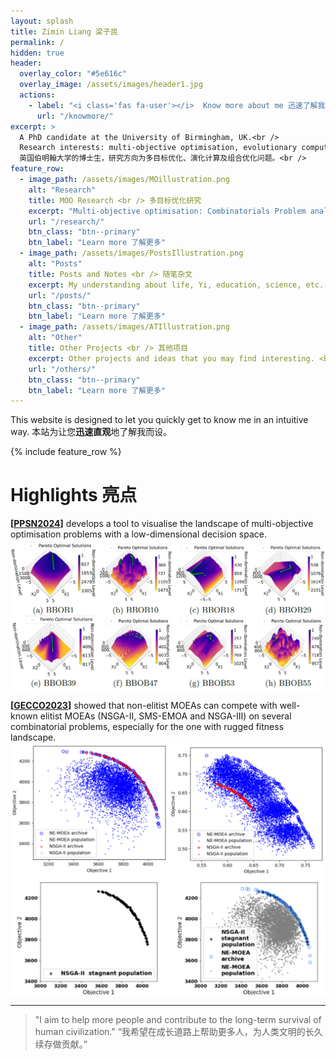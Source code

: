 ```yaml
---
layout: splash
title: Zimin Liang 梁子民
permalink: /
hidden: true
header:
  overlay_color: "#5e616c"
  overlay_image: /assets/images/header1.jpg
  actions:
    - label: "<i class='fas fa-user'></i>  Know more about me 迅速了解我"
      url: "/knowmore/"
excerpt: >
  A PhD candidate at the University of Birmingham, UK.<br />
  Research interests: multi-objective optimisation, evolutionary computation, and combinatorial optimisation problems.<br />
  英国伯明翰大学的博士生，研究方向为多目标优化、演化计算及组合优化问题。<br />
feature_row:
  - image_path: /assets/images/MOillustration.png
    alt: "Research"
    title: MOO Research <br /> 多目标优化研究
    excerpt: "Multi-objective optimisation: Combinatorials Problem analysis, Algorithm development, etc.  <br /> 多目标优化: 组合优化，问题分析，算法开发。"
    url: "/research/"
    btn_class: "btn--primary"
    btn_label: "Learn more 了解更多"
  - image_path: /assets/images/PostsIllustration.png
    alt: "Posts"
    title: Posts and Notes <br /> 随笔杂文
    excerpt: My understanding about life, Yi, education, science, etc. <br />个人关于生活、易、教育、科技的想法。"
    url: "/posts/"
    btn_class: "btn--primary"
    btn_label: "Learn more 了解更多"
  - image_path: /assets/images/ATIllustration.png
    alt: "Other"
    title: Other Projects <br /> 其他项目
    excerpt: Other projects and ideas that you may find interesting. <br /> 其他好玩的项目和脑洞。"
    url: "/others/"
    btn_class: "btn--primary"
    btn_label: "Learn more 了解更多"
---
```


This website is designed to let you quickly get to know me in an intuitive way. 本站为让您**迅速直观**地了解我而设。

{% include feature_row %}

# Highlights 亮点

**\[[PPSN2024](https://dl.acm.org/doi/10.1007/978-3-031-70085-9_19)\]** develops a tool to visualise the landscape of multi-objective optimisation problems with a low-dimensional decision space.
<img src="/assets/images/PPSN2024.png" alt="PPSN2024" width="800" style="display: block; margin: auto;">


**\[[GECCO2023](https://dl.acm.org/doi/10.1145/3583133.3590646)\]** showed that non-elitist MOEAs can compete with well-known elitist MOEAs (NSGA-II, SMS-EMOA and NSGA-III) on several combinatorial problems, especially for the one with rugged fitness landscape.
<img src="/assets/images/GECCO2023.png" alt="GECCO2023" width="800" style="display: block; margin: auto;">


---

> "I aim to help more people and contribute to the long-term survival of human civilization." 
> “我希望在成长道路上帮助更多人，为人类文明的长久续存做贡献。”
